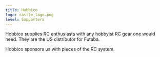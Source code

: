 ```yaml
---
title: Hobbico
logo: castle_logo.png
level: Supporters
---
```


Hobbico supplies RC enthusiasts with any hobbyist RC gear one would need. They
are the US distributor for Futaba.

Hobbico sponsors us with pieces of the RC system.
